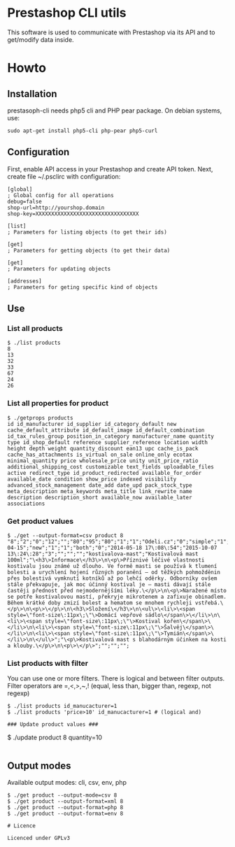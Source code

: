 # Prestashop CLI utils

This software is used to communicate with Prestashop via its API and to get/modify data inside. 

# Howto

## Installation ##
prestasoph-cli needs php5 cli and PHP pear package. On debian systems, use:
```
sudo apt-get install php5-cli php-pear php5-curl
```

## Configuration ##
First, enable API access in your Prestashop and create API token. Next, create file ~/.psclirc with configuration:

```
[global]
; Global config for all operations
debug=false
shop-url=http://yourshop.domain
shop-key=XXXXXXXXXXXXXXXXXXXXXXXXXXXXXXXXX

[list]
; Parameters for listing objects (to get their ids)

[get]
; Parameters for getting objects (to get their data)

[get]
; Parameters for updating objects

[addresses]
; Parameters for geting specific kind of objects

```

## Use ##

### List all products ###
```
$ ./list products
8 
13 
32 
33 
67 
24 
26 
```

### List all properties for product ###
```
$ ./getprops products
id id_manufacturer id_supplier id_category_default new cache_default_attribute id_default_image id_default_combination id_tax_rules_group position_in_category manufacturer_name quantity type id_shop_default reference supplier_reference location width height depth weight quantity_discount ean13 upc cache_is_pack cache_has_attachments is_virtual on_sale online_only ecotax minimal_quantity price wholesale_price unity unit_price_ratio additional_shipping_cost customizable text_fields uploadable_files active redirect_type id_product_redirected available_for_order available_date condition show_price indexed visibility advanced_stock_management date_add date_upd pack_stock_type meta_description meta_keywords meta_title link_rewrite name description description_short available_now available_later associations 
```

### Get product values ###
```
$ ./get --output-format=csv product 8
"8";"2";"0";"12";"";"80";"95";"80";"1";"1";"Odeli.cz";"0";"simple";"1";"kmast";"";"";"7.000000";"4.500000";"4.500000";"0.060000";"0";"0";"";"0";"0";"0";"0";"0";"0.000000";"1";"0.000000";"0.000000";"";"0.000000";"0.00";"0";"0";"0";"1";"404";"0";"1";"2015-04-15";"new";"1";"1";"both";"0";"2014-05-18 17\:08\:54";"2015-10-07 13\:24\:28";"3";"";"";"";"kostivalova-mast";"Kostivalová mast 100ml";"\<h3\>Informace\</h3\>\n\<p\>Příznivé léčivé vlastnosti kostivalu jsou známé už dlouho. Ve formě masti se používá k tlumení bolesti a urychlení hojení různých poranění – od těžkých pohmožděnin přes bolestivá vymknutí kotníků až po lehčí oděrky. Odborníky ovšem stále překvapuje, jak moc účinný kostival je – masti dávají stále častěji přednost před nejmodernějšími léky.\</p\>\n\<p\>Naražené místo se potře kostivalovou mastí, překryje mikrotenem a zafixuje obinadlem. Během krátké doby zmizí bolest a hematom se mnohem rychleji vstřebá.\</p\>\n\<p\>\</p\>\n\<h3\>Složení\</h3\>\n\<ul\>\<li\>\<span style=\"font-size\:11px\;\"\>Domácí vepřové sádlo\</span\>\</li\>\n\<li\>\<span style=\"font-size\:11px\;\"\>Kostival kořen\</span\>\</li\>\n\<li\>\<span style=\"font-size\:11px\;\"\>Šalvěj\</span\>\</li\>\n\<li\>\<span style=\"font-size\:11px\;\"\>Tymián\</span\>\</li\>\n\</ul\>";"\<p\>Kostivalová mast s blahodárným účinkem na kosti a klouby.\</p\>\n\<p\>\</p\>";"";"";"";
```

### List products with filter ###
You can use one or more filters. There is logical and between filter outputs. 
Filter operators are =,<,>,~,! (equal, less than, bigger than, regexp, not regexp)
```
$ ./list products id_manucacturer=1
$ ./list products 'price>10' id_manucacturer=1 # (logical and)

### Update product values ###
```
$ ./update product 8 quantity=10 

```

```
## Output modes ##
Available output modes: cli, csv, env, php
```
$ ./get product --output-mode=csv 8
$ ./get product --output-format=xml 8
$ ./get product --output-format=php 8
$ ./get product --output-format=env 8

# Licence

Licenced under GPLv3
